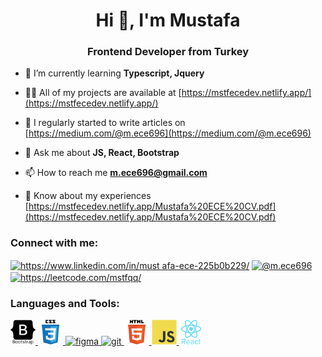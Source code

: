 <h1 align="center">Hi 👋, I'm Mustafa</h1>
<h3 align="center">Frontend Developer from Turkey</h3>

- 🌱 I’m currently learning **Typescript, Jquery**

- 👨‍💻 All of my projects are available at [https://mstfecedev.netlify.app/](https://mstfecedev.netlify.app/)

- 📝 I regularly started to write articles on [https://medium.com/@m.ece696](https://medium.com/@m.ece696)

- 💬 Ask me about **JS, React, Bootstrap**

- 📫 How to reach me **m.ece696@gmail.com**

- 📄 Know about my experiences [https://mstfecedev.netlify.app/Mustafa%20ECE%20CV.pdf](https://mstfecedev.netlify.app/Mustafa%20ECE%20CV.pdf)

<h3 align="left">Connect with me:</h3>
<p align="left">
<a href="https://www.linkedin.com/in/mustafa-ece-225b0b229/" target="blank"><img align="center" src="https://raw.githubusercontent.com/rahuldkjain/github-profile-readme-generator/master/src/images/icons/Social/linked-in-alt.svg" alt="https://www.linkedin.com/in/must afa-ece-225b0b229/" height="30" width="40" /></a>
<a href="https://medium.com/@m.ece696" target="blank"><img align="center" src="https://raw.githubusercontent.com/rahuldkjain/github-profile-readme-generator/master/src/images/icons/Social/medium.svg" alt="@m.ece696" height="30" width="40" /></a>
<a href="https://leetcode.com/mstfqq/" target="blank"><img align="center" src="https://raw.githubusercontent.com/rahuldkjain/github-profile-readme-generator/master/src/images/icons/Social/leet-code.svg" alt="https://leetcode.com/mstfqq/" height="30" width="40" /></a>
</p>

<h3 align="left">Languages and Tools:</h3>
<p align="left"> <a href="https://getbootstrap.com" target="_blank" rel="noreferrer"> <img src="https://raw.githubusercontent.com/devicons/devicon/master/icons/bootstrap/bootstrap-plain-wordmark.svg" alt="bootstrap" width="40" height="40"/> </a> <a href="https://www.w3schools.com/css/" target="_blank" rel="noreferrer"> <img src="https://raw.githubusercontent.com/devicons/devicon/master/icons/css3/css3-original-wordmark.svg" alt="css3" width="40" height="40"/> </a> <a href="https://www.figma.com/" target="_blank" rel="noreferrer"> <img src="https://www.vectorlogo.zone/logos/figma/figma-icon.svg" alt="figma" width="40" height="40"/> </a> <a href="https://git-scm.com/" target="_blank" rel="noreferrer"> <img src="https://www.vectorlogo.zone/logos/git-scm/git-scm-icon.svg" alt="git" width="40" height="40"/> </a> <a href="https://www.w3.org/html/" target="_blank" rel="noreferrer"> <img src="https://raw.githubusercontent.com/devicons/devicon/master/icons/html5/html5-original-wordmark.svg" alt="html5" width="40" height="40"/> </a> <a href="https://developer.mozilla.org/en-US/docs/Web/JavaScript" target="_blank" rel="noreferrer"> <img src="https://raw.githubusercontent.com/devicons/devicon/master/icons/javascript/javascript-original.svg" alt="javascript" width="40" height="40"/> </a> <a href="https://reactjs.org/" target="_blank" rel="noreferrer"> <img src="https://raw.githubusercontent.com/devicons/devicon/master/icons/react/react-original-wordmark.svg" alt="react" width="40" height="40"/> </a> </p>
